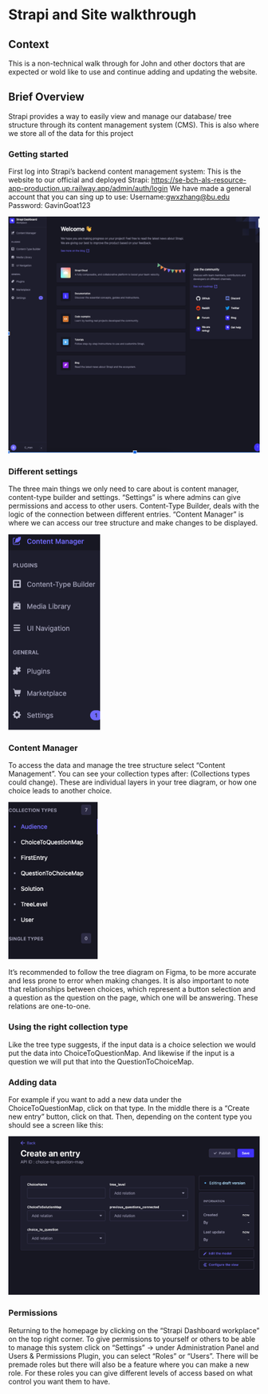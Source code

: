
# Strapi and Site walkthrough

## Context
This is a non-technical walk through for John and other doctors that are expected or wold like to use and continue adding and updating the website. 

## Brief Overview
Strapi provides a way to easily view and manage our database/ tree structure through its content management system (CMS). This is also where we store all of the data for this project

### Getting started
First log into Strapi’s backend content management system:
This is the website to our official and deployed Strapi: 
https://se-bch-als-resource-app-production.up.railway.app/admin/auth/login
We have made a general account that you can sing up to use: 
Username:gwxzhang@bu.edu
Password: GavinGoat123

<img src="src-non-tech-guide/pic1.png"/>

### Different settings
The three main things we only need to care about is content manager, content-type builder and settings. “Settings” is where admins can give permissions and access to other users. Content-Type Builder, deals with the logic of the connection between different entries. “Content Manager” is where we can access our tree structure and make changes to be displayed.

<img src="src-non-tech-guide/pic2.png"/>

### Content Manager
To access the data and manage the tree structure select “Content Management”.
You can see your collection types after: (Collections types could change). These are individual layers in your tree diagram, or how one choice leads to another choice. 

<img src="src-non-tech-guide/pic3.png"/>

It’s recommended to follow the tree diagram on Figma, to be more accurate and less prone to error when making changes. It is also important to note that relationships between choices, which represent a button selection and a question as the question on the page, which one will be answering. These relations are one-to-one. 

### Using the right collection type
Like the tree type suggests, if the input data is a choice selection we would put the data into ChoiceToQuestionMap. And likewise if the input is a question we will put that into the QuestionToChoiceMap.


### Adding data
For example if you want to add a new data under the ChoiceToQuestionMap, click on that type. In the middle there is a “Create new entry” button, click on that. Then, depending on the content type you should see a screen like this: 
 
<img src="src-non-tech-guide/pic4.png"/>

 ### Permissions

 Returning to the homepage by clicking on the “Strapi Dashboard workplace” on the top right corner. To give permissions to yourself or others to be able to manage this system click on “Settings” -> under Administration Panel and Users & Permissions Plugin, you can select “Roles” or “Users”. There will be premade roles but there will also be a feature where you can make a new role. For these roles you can give different levels of access based on what control you want them to have. 